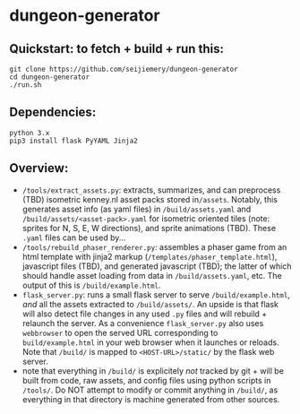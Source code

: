 # dungeon-generator

## Quickstart: to fetch + build + run this:

    git clone https://github.com/seijiemery/dungeon-generator
    cd dungeon-generator
    ./run.sh

## Dependencies:

    python 3.x
    pip3 install flask PyYAML Jinja2

## Overview:

- `/tools/extract_assets.py`: extracts, summarizes, and can preprocess (TBD) isometric kenney.nl asset packs stored in`/assets`. Notably, this generates asset info (as yaml files) in `/build/assets.yaml` and `/build/assets/<asset-pack>.yaml` for isometric oriented tiles (note: sprites for N, S, E, W directions), and sprite animations (TBD). These `.yaml` files can be used by...
- `/tools/rebuild_phaser_renderer.py`: assembles a phaser game from an html template with jinja2 markup (`/templates/phaser_template.html`), javascript files (TBD), and generated javascript (TBD); the latter of which should handle asset loading from data in `/build/assets.yaml`, etc. The output of this is `/build/example.html`.
- `flask_server.py`: runs a small flask server to serve `/build/example.html`, *and* all the assets extracted to `/build/assets/`. An upside is that flask will also detect file changes in any used `.py` files and will rebuild + relaunch the server. As a convenience `flask_server.py` also uses `webbrowser` to open the served URL corresponding to `build/example.html` in your web browser when it launches or reloads. Note that `/build/` is mapped to `<HOST-URL>/static/` by the flask web server.
- note that everything in `/build/` is explicitely *not* tracked by git + will be built from code, raw assets, and config files using python scripts in `/tools/`. Do NOT attempt to modify or commit anything in `/build/`, as everything in that directory is machine generated from other sources.
